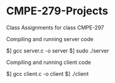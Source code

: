 # CMPE-279-Projects
Class Assignments for class CMPE-297

Compiling and running server code

$] gcc server.c -o server
$] sudo ./server

Compiling and running client code

$] gcc client.c -o client
$] ./client

